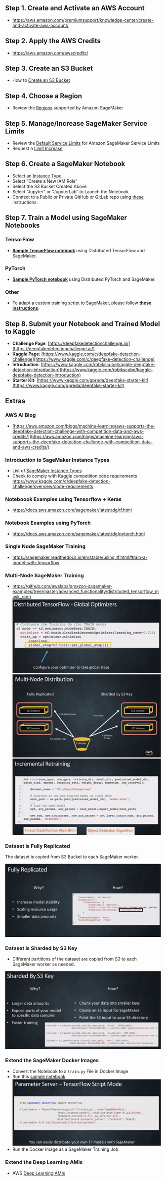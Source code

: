 ## Step 1. Create and Activate an AWS Account
* https://aws.amazon.com/premiumsupport/knowledge-center/create-and-activate-aws-account/ 

## Step 2. Apply the AWS Credits
* https://aws.amazon.com/awscredits/  

## Step 3. Create an S3 Bucket
* How to [Create an S3 Bucket](https://docs.aws.amazon.com/AmazonS3/latest/user-guide/create-bucket.html)

## Step 4. Choose a Region
* Review the [Regions](https://docs.aws.amazon.com/general/latest/gr/rande.html#sagemaker_region) supported by Amazon SageMaker 

## Step 5. Manage/Increase SageMaker Service Limits
* Review the [Default Service Limits](https://docs.aws.amazon.com/general/latest/gr/sagemaker.html#limits_sagemaker) for Amazon SageMaker Service Limits
* Request a [Limit Increase](https://docs.aws.amazon.com/servicequotas/latest/userguide/request-quota-increase.html)

## Step 6. Create a SageMaker Notebook
* Select an [Instance Type](https://aws.amazon.com/sagemaker/pricing/instance-types/)
* Select “Create a New IAM Role”
* Select the S3 Bucket Created Above
* Select “Jupyter” or “JupyterLab” to Launch the Notebook
* Connect to a Public or Private GitHub or GitLab repo using [these](git-integration.md) instructions.

## Step 7. Train a Model using SageMaker Notebooks
### TensorFlow
* [**Sample TensorFlow notebook**](tensorflow/) using Distributed TensorFlow and SageMaker.

### PyTorch
* [**Sample PyTorch notebook**](pytorch/) using Distributed PyTorch and SageMaker.

### Other
* To adapt a custom training script to SageMaker, please follow [**these instructions**](https://sagemaker.readthedocs.io/en/stable/using_tf.html#adapting-your-local-tensorflow-scriptdocs).

## Step 8. Submit your Notebook and Trained Model to Kaggle
* **Challenge Page**:  [https://deepfakedetectionchallenge.ai/](https://deepfakedetectionchallenge.ai/)
* **Kaggle Page**:  [https://www.kaggle.com/c/deepfake-detection-challenge](https://www.kaggle.com/c/deepfake-detection-challenge)
* **Introduction**:  [https://www.kaggle.com/robikscube/kaggle-deepfake-detection-introduction](https://www.kaggle.com/robikscube/kaggle-deepfake-detection-introduction)
* **Starter Kit**:  [https://www.kaggle.com/gpreda/deepfake-starter-kit](https://www.kaggle.com/gpreda/deepfake-starter-kit)

## Extras
### AWS AI Blog
* [https://aws.amazon.com/blogs/machine-learning/aws-supports-the-deepfake-detection-challenge-with-competition-data-and-aws-credits/](https://aws.amazon.com/blogs/machine-learning/aws-supports-the-deepfake-detection-challenge-with-competition-data-and-aws-credits/)

### Introduction to SageMaker Instance Types
* List of [SageMaker Instance Types](https://aws.amazon.com/sagemaker/pricing/instance-types/)
* Check to comply with Kaggle competition code requirements https://www.kaggle.com/c/deepfake-detection-challenge/overview/code-requirements

### Noteboook Examples using Tensorflow + Keras
* https://docs.aws.amazon.com/sagemaker/latest/dg/tf.html

### Notebook Examples using PyTorch
* https://docs.aws.amazon.com/sagemaker/latest/dg/pytorch.html

### Single Node SageMaker Training
* https://sagemaker.readthedocs.io/en/stable/using_tf.html#train-a-model-with-tensorflow

### Multi-Node SageMaker Training
* https://github.com/awslabs/amazon-sagemaker-examples/tree/master/advanced_functionality/distributed_tensorflow_mask_rcnn
![Distributed Tensorflow](img/distributed_tf.png)
![Multi Node Distribution](img/multi_node.png)
![Incremental Retraining](img/incremental_retraining.png)

### Dataset is Fully Replicated
The dataset is copied from S3 Bucket to each SageMaker worker.

![Fully Replicated Data](img/fully_replicated.png)

### Dataset is Sharded by S3 Key
* Different partitions of the dataset are copied from S3 to each SageMaker worker as needed.

![Sharded by S3 key](img/sharded_s3.png)

### Extend the SageMaker Docker Images
* Convert the Notebook to a `train.py` File in Docker Image
* Run this [sample notebook](examples/custom-sagemaker-container/notebook.ipynb)
![Parameter Server](img/parameter_server.png)
* Run the Docker Image as a SageMaker Training Job

### Extend the Deep Learning AMIs
* AWS [Deep Learning AMIs](https://docs.aws.amazon.com/dlami/latest/devguide/what-is-dlami.html)
